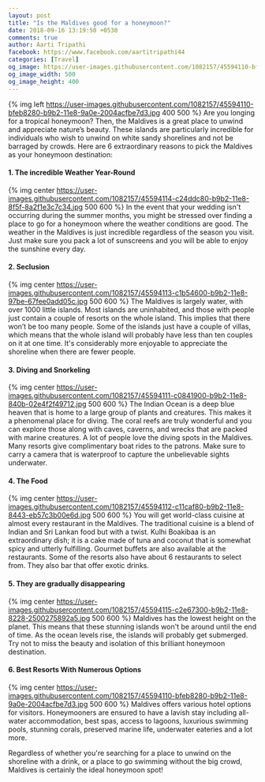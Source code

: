 ```yaml
---
layout: post
title: "Is the Maldives good for a honeymoon?"
date: 2018-09-16 13:19:50 +0530
comments: true
author: Aarti Tripathi
facebook: https://www.facebook.com/aartitripathi44
categories: [Travel]
og_image: https://user-images.githubusercontent.com/1082157/45594110-bfeb8280-b9b2-11e8-9a0e-2004acfbe7d3.jpg
og_image_width: 500
og_image_height: 400
---
```


{% img left https://user-images.githubusercontent.com/1082157/45594110-bfeb8280-b9b2-11e8-9a0e-2004acfbe7d3.jpg 400 500 %}
Are you longing for a tropical honeymoon? Then, the Maldives is a great place to unwind and appreciate nature’s beauty. These islands are particularly incredible for individuals who wish to unwind on white sandy shorelines and not be barraged by crowds. Here are 6 extraordinary reasons to pick the Maldives as your honeymoon destination: 
<!-- more -->


#### 1. The incredible Weather Year-Round
{% img center https://user-images.githubusercontent.com/1082157/45594114-c24ddc80-b9b2-11e8-8f5f-8a2f1e3c7c34.jpg  500 600 %}
In the event that your wedding isn't occurring during the summer months, you might be stressed over finding a place to go for a honeymoon where the weather conditions are good. The weather in the Maldives is just incredible regardless of the season you visit. Just make sure you pack a lot of sunscreens and you will be able to enjoy the sunshine every day. 

#### 2. Seclusion
{% img center https://user-images.githubusercontent.com/1082157/45594113-c1b54600-b9b2-11e8-97be-67fee0add05c.jpg 500 600 %}
The Maldives is largely water, with over 1000 little islands. Most islands are uninhabited, and those with people just contain a couple of resorts on the whole island. This implies that there won’t be too many people. Some of the islands just have a couple of villas, which means that the whole island will probably have less than ten couples on it at one time. It's considerably more enjoyable to appreciate the shoreline when there are fewer people. 

#### 3. Diving and Snorkeling
{% img center https://user-images.githubusercontent.com/1082157/45594111-c0841900-b9b2-11e8-840b-02e4f2f49712.jpg 500 600 %}
The Indian Ocean is a deep blue heaven that is home to a large group of plants and creatures. This makes it a phenomenal place for diving. The coral reefs are truly wonderful and you can explore those along with caves, caverns, and wrecks that are packed with marine creatures. A lot of people love the diving spots in the Maldives. Many resorts give complimentary boat rides to the patrons. Make sure to carry a camera that is waterproof to capture the unbelievable sights underwater.

#### 4. The Food
{% img center https://user-images.githubusercontent.com/1082157/45594112-c11caf80-b9b2-11e8-8443-eb57c3b00e6d.jpg 500 600 %}
You will get world-class cuisine at almost every restaurant in the Maldives. The traditional cuisine is a blend of Indian and Sri Lankan food but with a twist. Kulhi Boakibaa is an extraordinary dish; it is a cake made of tuna and coconut that is somewhat spicy and utterly fulfilling. Gourmet buffets are also available at the restaurants. Some of the resorts also have about 6 restaurants to select from. They also bar that offer exotic drinks.

#### 5. They are gradually disappearing
{% img center https://user-images.githubusercontent.com/1082157/45594115-c2e67300-b9b2-11e8-8228-2500275892a5.jpg 500 600 %}
Maldives has the lowest height on the planet. This means that these stunning islands won't be around until the end of time. As the ocean levels rise, the islands will probably get submerged. Try not to miss the beauty and isolation of this brilliant honeymoon destination. 

#### 6. Best Resorts With Numerous Options
{% img center https://user-images.githubusercontent.com/1082157/45594110-bfeb8280-b9b2-11e8-9a0e-2004acfbe7d3.jpg 500 600 %}
Maldives offers various hotel options for visitors. Honeymooners are ensured to have a lavish stay including all-water accommodation, best spas, access to lagoons, luxurious swimming pools, stunning corals, preserved marine life, underwater eateries and a lot more.

Regardless of whether you're searching for a place to unwind on the shoreline with a drink, or a place to go swimming without the big crowd, Maldives is certainly the ideal honeymoon spot!


